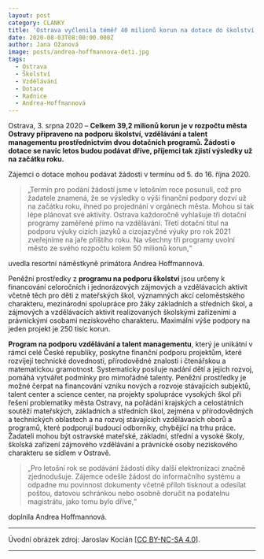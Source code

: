 ```yaml
---
layout: post
category: CLANKY
title: 'Ostrava vyčlenila téměř 40 milionů korun na dotace do školství, vzdělávání a talent managementu. Žádosti lze vyřídit digitálně, jednodušeji a rychleji'
date: 2020-08-03T08:00:00.000Z
author: Jana Ožanová
image: posts/andrea-hoffmannova-deti.jpg
tags:
  - Ostrava
  - Školství
  - Vzdělávání
  - Dotace
  - Radnice
  - Andrea-Hoffmannová
---
```


Ostrava, 3. srpna 2020 – **Celkem 39,2 milionů korun je v rozpočtu města Ostravy připraveno na podporu školství, vzdělávání a talent managementu prostřednictvím dvou dotačních programů. Žádosti o dotace se navíc letos budou podávat dříve, příjemci tak zjistí výsledky už na začátku roku.**

Zájemci o dotace mohou podávat žádosti v termínu od 5. do 16. října 2020.

> „Termín pro podání žádostí jsme v letošním roce posunuli, což pro žadatele znamená, že se výsledky o výši finanční podpory dozví už na začátku roku, ihned po projednání v orgánech města. Mohou si tak lépe plánovat své aktivity. Ostrava každoročně vyhlašuje tři dotační programy zaměřené přímo na vzdělávání. Třetí dotační titul na podporu výuky cizích jazyků a cizojazyčné výuky pro rok 2021 zveřejníme na jaře příštího roku. Na všechny tři programy uvolní město ze svého rozpočtu kolem 50 milionů korun,“

uvedla resortní náměstkyně primátora Andrea Hoffmannová.

Peněžní prostředky z **programu na podporu školství** jsou určeny k financování celoročních i jednorázových zájmových a vzdělávacích aktivit včetně těch pro děti z mateřských škol, významných akcí celoměstského charakteru, mezinárodní spolupráce pro žáky základních a středních škol, a zájmových a vzdělávacích aktivit realizovaných školskými zařízeními a právnickými osobami neziskového charakteru. Maximální výše podpory na jeden projekt je 250 tisíc korun.

**Program na podporu vzdělávání a talent managementu**, který je unikátní v rámci celé České republiky, poskytne finanční podporu projektům, které rozvíjejí technické dovednosti, přírodovědné znalosti i čtenářskou a matematickou gramotnost. Systematicky posiluje nadání dětí a jejich rozvoj, pomáhá vytvářet podmínky pro mimořádné talenty. Peněžní prostředky je možné čerpat na financování vzniku nových a rozvoje stávajících subjektů, talent center a science center, na projekty spolupráce vysokých škol při řešení problematiky města Ostravy, na pořádání krajských a celostátních soutěží mateřských, základních a středních škol, zejména v přírodovědných a technických oblastech a na rozvoj stávajících vzdělávacích oborů a programů, které podporují budoucí odborníky, chybějící na trhu práce. Žadateli mohou být ostravské mateřské, základní, střední a vysoké školy, školská zařízení zájmového vzdělávání a právnické osoby neziskového charakteru se sídlem v Ostravě.  

> „Pro letošní rok se podávání žádostí díky další elektronizaci značně zjednodušuje. Zájemce odešle žádost do informačního systému a odpadne mu povinnost dokumenty včetně příloh tisknout a odesílat poštou, datovou schránkou nebo osobně doručit na podatelnu magistrátu, jako tomu bylo dříve,“

doplnila Andrea Hoffmannová.

---

Úvodní obrázek zdroj: Jaroslav Kocián \[[CC BY-NC-SA 4.0](https://creativecommons.org/licenses/by-nc-sa/4.0/deed.cs)\].

- - -
